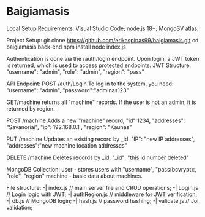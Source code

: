 ﻿# Baigiamasis
 
Local Setup 
Requirements:
Visual Studio Code;
node.js 18+;
MongoSV atlas;

Project Setup:
git clone https://github.com/erikaspipas99/baigiamasis.git
cd baigiamasis back-end
npm install
node index.js

Authentication is done via the /auth/login endpoint. Upon login, a
JWT token is returned, which is used to access protected endpoints.
JWT Structure:
"username": "admin",
"role": "admin",
"region": "pass"

API Endpoint:
POST /auth/Login
To log in to the system, you need:
"username": "admin",
"password":"adminas123"

GET/machine
returns all "machine" records. If the user is not an admin, it is returned by region.

POST /machine
Adds a new "machine" record;
"id":1234,
"addresses": "Savanoriai",
"ip": 192.168.0.1 ,
"region": "Kaunas"

PUT /machine
Updates an existing record by _id.
"IP": "new IP addresses",
"addresses":"new machine location addresses"

DELETE /machine
Deletes records by _id.
"_id": "this id number deleted"

MongoDB Collection:
user - stores users with "username", "pass(bcvrypt):, "role", "region"
machine - basic data about machines.

File structure:
-| index.js // main server file and CRUD operations;
-| Login.js // Login logic with JWT;
-| authRegion.js // middleware for JWT verification;
-| db.js // MongoDB login;
-| hash.js // password hashing;
-| validate.js // Joi validation;

